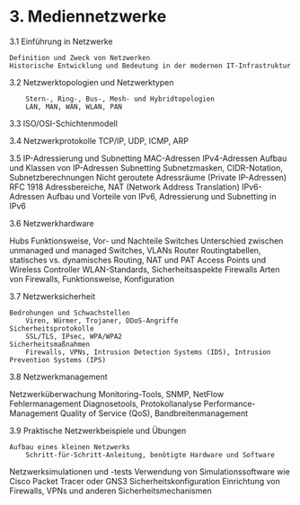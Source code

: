 # 3. Mediennetzwerke


3.1 Einführung in Netzwerke

    Definition und Zweck von Netzwerken
    Historische Entwicklung und Bedeutung in der modernen IT-Infrastruktur

3.2 Netzwerktopologien und Netzwerktypen

        Stern-, Ring-, Bus-, Mesh- und Hybridtopologien
        LAN, MAN, WAN, WLAN, PAN

3.3 ISO/OSI-Schichtenmodell

3.4 Netzwerkprotokolle
        TCP/IP, UDP, ICMP, ARP

3.5 IP-Adressierung und Subnetting
	MAC-Adressen 
	IPv4-Adressen
        Aufbau und Klassen von IP-Adressen
    Subnetting
        Subnetzmasken, CIDR-Notation, Subnetzberechnungen
    Nicht geroutete Adressräume (Private IP-Adressen)
        RFC 1918 Adressbereiche, NAT (Network Address Translation)
    IPv6-Adressen
        Aufbau und Vorteile von IPv6, Adressierung und Subnetting in IPv6

3.6 Netzwerkhardware

   Hubs
        Funktionsweise, Vor- und Nachteile
    Switches
        Unterschied zwischen unmanaged und managed Switches, VLANs
    Router
        Routingtabellen, statisches vs. dynamisches Routing, NAT und PAT
    Access Points und Wireless Controller
        WLAN-Standards, Sicherheitsaspekte
    Firewalls
        Arten von Firewalls, Funktionsweise, Konfiguration

3.7 Netzwerksicherheit

    Bedrohungen und Schwachstellen
        Viren, Würmer, Trojaner, DDoS-Angriffe
    Sicherheitsprotokolle
        SSL/TLS, IPsec, WPA/WPA2
    Sicherheitsmaßnahmen
        Firewalls, VPNs, Intrusion Detection Systems (IDS), Intrusion Prevention Systems (IPS)

3.8 Netzwerkmanagement

   Netzwerküberwachung
        Monitoring-Tools, SNMP, NetFlow
    Fehlermanagement
        Diagnosetools, Protokollanalyse
    Performance-Management
        Quality of Service (QoS), Bandbreitenmanagement

3.9 Praktische Netzwerkbeispiele und Übungen

    Aufbau eines kleinen Netzwerks
        Schritt-für-Schritt-Anleitung, benötigte Hardware und Software
   Netzwerksimulationen und -tests
        Verwendung von Simulationssoftware wie Cisco Packet Tracer oder GNS3
   Sicherheitskonfiguration
        Einrichtung von Firewalls, VPNs und anderen Sicherheitsmechanismen